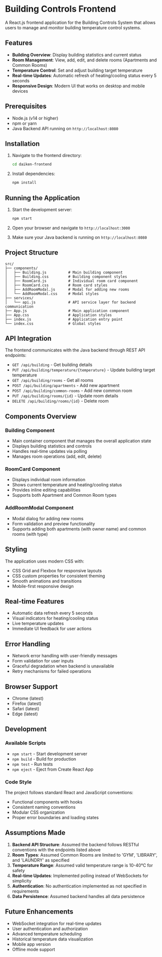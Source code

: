 # Building Controls Frontend

A React.js frontend application for the Building Controls System that allows users to manage and monitor building temperature control systems.

## Features

- **Building Overview**: Display building statistics and current status
- **Room Management**: View, add, edit, and delete rooms (Apartments and Common Rooms)
- **Temperature Control**: Set and adjust building target temperature
- **Real-time Updates**: Automatic refresh of heating/cooling status every 5 seconds
- **Responsive Design**: Modern UI that works on desktop and mobile devices

## Prerequisites

- Node.js (v14 or higher)
- npm or yarn
- Java Backend API running on `http://localhost:8080`

## Installation

1. Navigate to the frontend directory:
   ```bash
   cd daiken-frontend
   ```

2. Install dependencies:
   ```bash
   npm install
   ```

## Running the Application

1. Start the development server:
   ```bash
   npm start
   ```

2. Open your browser and navigate to `http://localhost:3000`

3. Make sure your Java backend is running on `http://localhost:8080`

## Project Structure

```
src/
├── components/
│   ├── Building.js          # Main building component
│   ├── Building.css         # Building component styles
│   ├── RoomCard.js          # Individual room card component
│   ├── RoomCard.css         # Room card styles
│   ├── AddRoomModal.js      # Modal for adding new rooms
│   └── AddRoomModal.css     # Modal styles
├── services/
│   └── api.js               # API service layer for backend communication
├── App.js                   # Main application component
├── App.css                  # Application styles
├── index.js                 # Application entry point
└── index.css                # Global styles
```

## API Integration

The frontend communicates with the Java backend through REST API endpoints:

- `GET /api/building` - Get building details
- `PUT /api/building/temperature/{temperature}` - Update building target temperature
- `GET /api/building/rooms` - Get all rooms
- `POST /api/building/apartments` - Add new apartment
- `POST /api/building/common-rooms` - Add new common room
- `PUT /api/building/rooms/{id}` - Update room details
- `DELETE /api/building/rooms/{id}` - Delete room

## Components Overview

### Building Component
- Main container component that manages the overall application state
- Displays building statistics and controls
- Handles real-time updates via polling
- Manages room operations (add, edit, delete)

### RoomCard Component
- Displays individual room information
- Shows current temperature and heating/cooling status
- Provides inline editing capabilities
- Supports both Apartment and Common Room types

### AddRoomModal Component
- Modal dialog for adding new rooms
- Form validation and preview functionality
- Supports adding both apartments (with owner name) and common rooms (with type)

## Styling

The application uses modern CSS with:
- CSS Grid and Flexbox for responsive layouts
- CSS custom properties for consistent theming
- Smooth animations and transitions
- Mobile-first responsive design

## Real-time Features

- Automatic data refresh every 5 seconds
- Visual indicators for heating/cooling status
- Live temperature updates
- Immediate UI feedback for user actions

## Error Handling

- Network error handling with user-friendly messages
- Form validation for user inputs
- Graceful degradation when backend is unavailable
- Retry mechanisms for failed operations

## Browser Support

- Chrome (latest)
- Firefox (latest)
- Safari (latest)
- Edge (latest)

## Development

### Available Scripts

- `npm start` - Start development server
- `npm build` - Build for production
- `npm test` - Run tests
- `npm eject` - Eject from Create React App

### Code Style

The project follows standard React and JavaScript conventions:
- Functional components with hooks
- Consistent naming conventions
- Modular CSS organization
- Proper error boundaries and loading states

## Assumptions Made

1. **Backend API Structure**: Assumed the backend follows RESTful conventions with the endpoints listed above
2. **Room Types**: Assumed Common Rooms are limited to 'GYM', 'LIBRARY', and 'LAUNDRY' as specified
3. **Temperature Range**: Assumed valid temperature range is 10-40°C for safety
4. **Real-time Updates**: Implemented polling instead of WebSockets for simplicity
5. **Authentication**: No authentication implemented as not specified in requirements
6. **Data Persistence**: Assumed backend handles all data persistence

## Future Enhancements

- WebSocket integration for real-time updates
- User authentication and authorization
- Advanced temperature scheduling
- Historical temperature data visualization
- Mobile app version
- Offline mode support